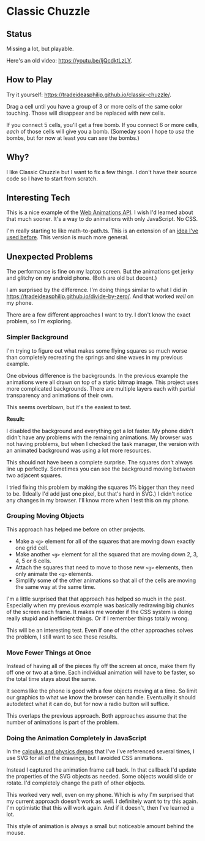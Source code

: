 # Classic Chuzzle

## Status

Missing a lot, but playable.

Here's an old video: https://youtu.be/IjQcdktLzLY.

## How to Play

Try it yourself: https://tradeideasphilip.github.io/classic-chuzzle/.

Drag a cell until you have a group of 3 or more cells of the same color touching.
Those will disappear and be replaced with new cells.

If you connect 5 cells, you'll get a free bomb.
If you connect 6 or more cells, _each_ of those cells will give you a bomb.
(Someday soon I hope to _use_ the bombs, but for now at least you can _see_ the bombs.)

## Why?

I like Classic Chuzzle but I want to fix a few things.
I don't have their source code so I have to start from scratch.

## Interesting Tech

This is a nice example of the [Web Animations API](https://developer.mozilla.org/en-US/docs/Web/API/Web_Animations_API).
I wish I'd learned about that much sooner.
It's a way to do animations with only JavaScript.
No CSS.

I'm really starting to like math-to-path.ts.
This is an extension of an [idea I've used before](https://github.com/TradeIdeasPhilip/divide-by-zero/blob/master/src/svg-sine-wave.ts).
This version is much more general.

## Unexpected Problems

The performance is fine on my laptop screen.
But the animations get jerky and glitchy on my android phone.
(Both are old but decent.)

I am surprised by the difference.
I'm doing things similar to what I did in https://tradeideasphilip.github.io/divide-by-zero/.
And that worked _well_ on my phone.

There are a few different approaches I want to try.
I don't know the exact problem, so I'm exploring.

### Simpler Background

I'm trying to figure out what makes some flying squares so much worse than completely recreating the springs and sine waves in my previous example.

One obvious difference is the backgrounds.
In the previous example the animations were all drawn on top of a static bitmap image.
This project uses more complicated backgrounds.
There are multiple layers each with partial transparency and animations of their own.

This seems overblown, but it's the easiest to test.

**Result:**

I disabled the background and everything got a lot faster.
My phone didn't didn't have any problems with the remaining animations.
My browser was not having problems, but when I checked the task manager, the version with an animated background was using a lot more resources.

This should not have been a complete surprise.
The squares don't always line up perfectly.
Sometimes you can see the background moving between two adjacent squares.

I tried fixing this problem by making the squares 1% bigger than they need to be.
(Ideally I'd add just one pixel, but that's hard in SVG.)
I didn't notice any changes in my browser.
I'll know more when I test this on my phone.

### Grouping Moving Objects

This approach has helped me before on other projects.

- Make a `<g>` element for all of the squares that are moving down exactly one grid cell.
- Make another `<g>` element for all the squared that are moving down 2, 3, 4, 5 or 6 cells.
- Attach the squares that need to move to those new `<g>` elements, then only animate the `<g>` elements.
- Simplify some of the other animations so that all of the cells are moving the same way at the same time.

I'm a little surprised that that approach has helped so much in the past.
Especially when my previous example was basically redrawing big chunks of the screen each frame.
It makes me wonder if the CSS system is doing really stupid and inefficient things.
Or if I remember things totally wrong.

This will be an interesting test.
Even if one of the other approaches solves the problem, I still want to see these results.

### Move Fewer Things at Once

Instead of having all of the pieces fly off the screen at once,
make them fly off one or two at a time.
Each individual animation will have to be faster, so the total time stays about the same.

It seems like the phone is good with a few objects moving at a time.
So limit our graphics to what we know the browser can handle.
Eventually it should autodetect what it can do, but for now a radio button will suffice.

This overlaps the previous approach.
Both approaches assume that the number of animations is part of the problem.

### Doing the Animation Completely in JavaScript

In the [calculus and physics demos](https://tradeideasphilip.github.io/divide-by-zero/#Physics_Examples) that I've I've referenced several times, I use SVG for all of the drawings, but I avoided CSS animations.

Instead I captured the animation frame call back.
In that callback I'd update the properties of the SVG objects as needed.
Some objects would slide or rotate.
I'd completely change the path of other objects.

This worked very well, even on my phone.
Which is why I'm surprised that my current approach doesn't work as well.
I definitely want to try this again.
I'm optimistic that this will work again.
And if it doesn't, then I've learned a lot.

This style of animation is always a small but noticeable amount behind the mouse.
